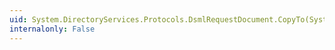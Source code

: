 ```yaml
---
uid: System.DirectoryServices.Protocols.DsmlRequestDocument.CopyTo(System.DirectoryServices.Protocols.DirectoryRequest[],System.Int32)
internalonly: False
---
```

